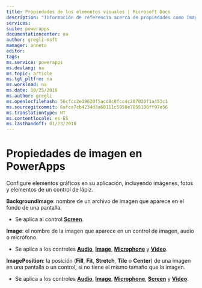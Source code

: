```yaml
---
title: Propiedades de los elementos visuales | Microsoft Docs
description: "Información de referencia acerca de propiedades como Image, ImagePosition y BackgroundImage"
services: 
suite: powerapps
documentationcenter: na
author: gregli-msft
manager: anneta
editor: 
tags: 
ms.service: powerapps
ms.devlang: na
ms.topic: article
ms.tgt_pltfrm: na
ms.workload: na
ms.date: 10/25/2016
ms.author: gregli
ms.openlocfilehash: 56cfcc2e19620f5acd8c0fcc4c207020f1a453c1
ms.sourcegitcommit: 6afca7cb4234d3a60111c5950e7855106ff97e56
ms.translationtype: HT
ms.contentlocale: es-ES
ms.lasthandoff: 01/23/2018
---
```

# <a name="image-properties-in-powerapps"></a>Propiedades de imagen en PowerApps
Configure elementos gráficos en su aplicación, incluyendo imágenes, fotos y elementos de un control de lápiz.

**BackgroundImage**: nombre de un archivo de imagen que aparece en el fondo de una pantalla.

* Se aplica al control **[Screen](control-screen.md)**.

**Image**: el nombre de la imagen que aparece en un control de imagen, audio o micrófono.

* Se aplica a los controles **[Audio](control-audio-video.md)**, **[Image](control-image.md)**, **[Microphone](control-microphone.md)** y **[Video](control-audio-video.md)**.

**ImagePosition**: la posición (**Fill**, **Fit**, **Stretch**, **Tile** o **Center**) de una imagen en una pantalla o un control, si no tiene el mismo tamaño que la imagen.

* Se aplica a los controles **[Audio](control-audio-video.md)**, **[Image](control-image.md)**, **[Microphone](control-microphone.md)**, **[Screen](control-screen.md)** y **[Video](control-audio-video.md)**.

